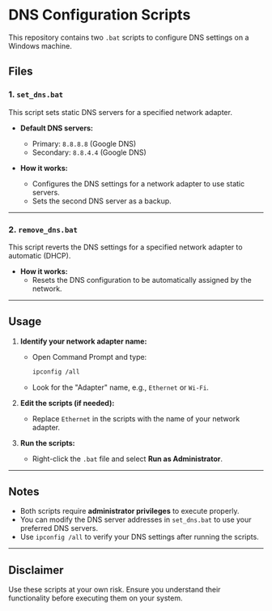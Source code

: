 # DNS Configuration Scripts

This repository contains two `.bat` scripts to configure DNS settings on a Windows machine.

## Files

### 1. `set_dns.bat`
This script sets static DNS servers for a specified network adapter.

- **Default DNS servers:**  
  - Primary: `8.8.8.8` (Google DNS)  
  - Secondary: `8.8.4.4` (Google DNS)

- **How it works:**
  - Configures the DNS settings for a network adapter to use static servers.
  - Sets the second DNS server as a backup.

---

### 2. `remove_dns.bat`
This script reverts the DNS settings for a specified network adapter to automatic (DHCP).

- **How it works:**
  - Resets the DNS configuration to be automatically assigned by the network.

---

## Usage

1. **Identify your network adapter name:**
   - Open Command Prompt and type:  
     ```sh
     ipconfig /all
     ```
   - Look for the "Adapter" name, e.g., `Ethernet` or `Wi-Fi`.

2. **Edit the scripts (if needed):**
   - Replace `Ethernet` in the scripts with the name of your network adapter.

3. **Run the scripts:**
   - Right-click the `.bat` file and select **Run as Administrator**.

---

## Notes

- Both scripts require **administrator privileges** to execute properly.
- You can modify the DNS server addresses in `set_dns.bat` to use your preferred DNS servers.
- Use `ipconfig /all` to verify your DNS settings after running the scripts.

---

## Disclaimer

Use these scripts at your own risk. Ensure you understand their functionality before executing them on your system.
